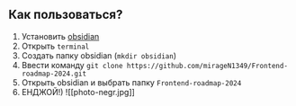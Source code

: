 ## Как пользоваться?

1. Установить [obsidian](https://obsidian.md/)
2. Открыть `terminal`
3. Создать папку obsidian (`mkdir obsidian`)
4. Ввести команду `git clone https://github.com/mirageN1349/Frontend-roadmap-2024.git`
5. Открыть obsidian и выбрать папку `Frontend-roadmap-2024`
6. ЕНДЖОЙ!)
![[photo-negr.jpg]]
